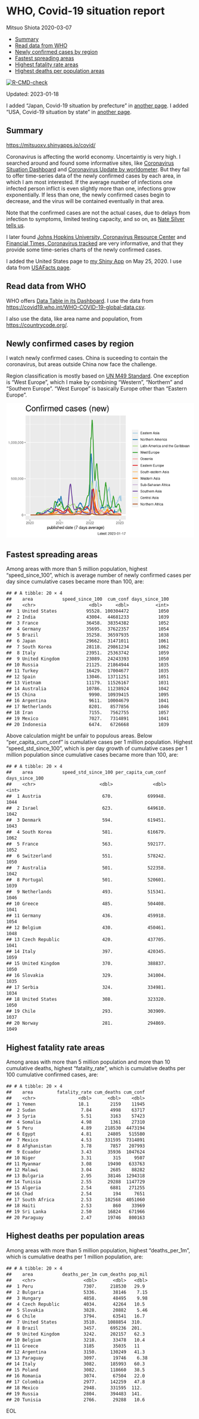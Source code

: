 WHO, Covid-19 situation report
================
Mitsuo Shiota
2020-03-07

- <a href="#summary" id="toc-summary">Summary</a>
- <a href="#read-data-from-who" id="toc-read-data-from-who">Read data from
  WHO</a>
- <a href="#newly-confirmed-cases-by-region"
  id="toc-newly-confirmed-cases-by-region">Newly confirmed cases by
  region</a>
- <a href="#fastest-spreading-areas"
  id="toc-fastest-spreading-areas">Fastest spreading areas</a>
- <a href="#highest-fatality-rate-areas"
  id="toc-highest-fatality-rate-areas">Highest fatality rate areas</a>
- <a href="#highest-deaths-per-population-areas"
  id="toc-highest-deaths-per-population-areas">Highest deaths per
  population areas</a>

<!-- badges: start -->

[![R-CMD-check](https://github.com/mitsuoxv/covid/actions/workflows/R-CMD-check.yaml/badge.svg)](https://github.com/mitsuoxv/covid/actions/workflows/R-CMD-check.yaml)
<!-- badges: end -->

Updated: 2023-01-18

I added “Japan, Covid-19 situation by prefecture” in [another
page](Japan.md). I added “USA, Covid-19 situation by state” in [another
page](USA.md).

## Summary

<https://mitsuoxv.shinyapps.io/covid/>

Coronavirus is affecting the world economy. Uncertaintiy is very high. I
searched around and found some informative sites, like [Coronavirus
Situation
Dashboard](https://who.maps.arcgis.com/apps/opsdashboard/index.html#/c88e37cfc43b4ed3baf977d77e4a0667)
and [Coronavirus Update by
worldometer](https://www.worldometers.info/coronavirus/). But they fail
to offer time-series data of the newly confirmed cases by each area, in
which I am most interested. If the average number of infections one
infected person inflict is even slightly more than one, infections grow
exponentially. If less than one, the newly confirmed cases begin to
decrease, and the virus will be contained eventually in that area.

Note that the confirmed cases are not the actual cases, due to delays
from infection to symptoms, limited testing capacity, and so on, as
[Nate Silver tells
us](https://fivethirtyeight.com/features/coronavirus-case-counts-are-meaningless/).

I later found [Johns Hopkins University, Coronavirus Resource
Center](https://coronavirus.jhu.edu/) and [Financial Times, Coronavirus
tracked](https://www.ft.com/content/a26fbf7e-48f8-11ea-aeb3-955839e06441)
are very informative, and that they provide some time-series charts of
the newly confirmed cases.

I added the United States page to [my Shiny
App](https://mitsuoxv.shinyapps.io/covid/) on May 25, 2020. I use data
from [USAFacts
page](https://usafacts.org/visualizations/coronavirus-covid-19-spread-map/).

## Read data from WHO

WHO offers [Data Table in its Dashboard](https://covid19.who.int/table).
I use the data from
<https://covid19.who.int/WHO-COVID-19-global-data.csv>.

I also use the data, like area name and population, from
<https://countrycode.org/>.

## Newly confirmed cases by region

I watch newly confirmed cases. China is suceeding to contain the
coronavirus, but areas outside China now face the challenge.

Region classification is mostly based on [UN M49
Standard](https://unstats.un.org/unsd/methodology/m49/). One exception
is “West Europe”, which I make by combining “Western”, “Northern” and
“Southern Europe”. “West Europe” is basically Europe other than “Eastern
Europe”.

![](README_files/figure-gfm/chart-1.png)<!-- -->

## Fastest spreading areas

Among areas with more than 5 million population, highest
“speed_since_100”, which is average number of newly confirmed cases per
day since cumulative cases became more than 100, are:

    ## # A tibble: 20 × 4
    ##    area           speed_since_100  cum_conf days_since_100
    ##    <chr>                    <dbl>     <dbl>          <int>
    ##  1 United States           95528. 100304472           1050
    ##  2 India                   43004.  44681233           1039
    ##  3 France                  36458.  38354382           1052
    ##  4 Germany                 35695.  37622357           1054
    ##  5 Brazil                  35258.  36597935           1038
    ##  6 Japan                   29662.  31471011           1061
    ##  7 South Korea             28118.  29861234           1062
    ##  8 Italy                   23951.  25363742           1059
    ##  9 United Kingdom          23089.  24243393           1050
    ## 10 Russia                  21125.  21864944           1035
    ## 11 Turkey                  16429.  17004677           1035
    ## 12 Spain                   13046.  13711251           1051
    ## 13 Vietnam                 11179.  11526167           1031
    ## 14 Australia               10786.  11238924           1042
    ## 15 China                    9990.  10939415           1095
    ## 16 Argentina                9611.  10004679           1041
    ## 17 Netherlands              8201.   8577856           1046
    ## 18 Iran                     7155.   7562755           1057
    ## 19 Mexico                   7027.   7314891           1041
    ## 20 Indonesia                6474.   6726668           1039

Above calculation might be unfair to populous areas. Below
“per_capita_cum_conf” is cumulative cases per 1 million population.
Highest “speed_std_since_100”, which is per day growth of cumulative
cases per 1 million population since cumulative cases became more than
100, are:

    ## # A tibble: 20 × 4
    ##    area           speed_std_since_100 per_capita_cum_conf days_since_100
    ##    <chr>                        <dbl>               <dbl>          <int>
    ##  1 Austria                       670.             699948.           1044
    ##  2 Israel                        623.             649610.           1042
    ##  3 Denmark                       594.             619451.           1043
    ##  4 South Korea                   581.             616679.           1062
    ##  5 France                        563.             592177.           1052
    ##  6 Switzerland                   551.             578242.           1050
    ##  7 Australia                     501.             522358.           1042
    ##  8 Portugal                      501.             520601.           1039
    ##  9 Netherlands                   493.             515341.           1046
    ## 10 Greece                        485.             504408.           1041
    ## 11 Germany                       436.             459918.           1054
    ## 12 Belgium                       430.             450461.           1048
    ## 13 Czech Republic                420.             437705.           1041
    ## 14 Italy                         397.             420345.           1059
    ## 15 United Kingdom                370.             388837.           1050
    ## 16 Slovakia                      329.             341004.           1035
    ## 17 Serbia                        324.             334981.           1034
    ## 18 United States                 308.             323320.           1050
    ## 19 Chile                         293.             303909.           1037
    ## 20 Norway                        281.             294869.           1049

## Highest fatality rate areas

Among areas with more than 5 million population and more than 10
cumulative deaths, highest “fatality_rate”, which is cumulative deaths
per 100 cumulative confirmed cases, are:

    ## # A tibble: 20 × 4
    ##    area         fatality_rate cum_deaths cum_conf
    ##    <chr>                <dbl>      <dbl>    <dbl>
    ##  1 Yemen                18.1        2159    11945
    ##  2 Sudan                 7.84       4998    63717
    ##  3 Syria                 5.51       3163    57423
    ##  4 Somalia               4.98       1361    27310
    ##  5 Peru                  4.89     218530  4473194
    ##  6 Egypt                 4.81      24805   515580
    ##  7 Mexico                4.53     331595  7314891
    ##  8 Afghanistan           3.78       7857   207993
    ##  9 Ecuador               3.43      35936  1047624
    ## 10 Niger                 3.31        315     9507
    ## 11 Myanmar               3.08      19490   633763
    ## 12 Malawi                3.04       2685    88282
    ## 13 Bulgaria              2.95      38146  1294318
    ## 14 Tunisia               2.55      29288  1147729
    ## 15 Algeria               2.54       6881   271255
    ## 16 Chad                  2.54        194     7651
    ## 17 South Africa          2.53     102568  4051060
    ## 18 Haiti                 2.53        860    33969
    ## 19 Sri Lanka             2.50      16824   671966
    ## 20 Paraguay              2.47      19746   800163

## Highest deaths per population areas

Among areas with more than 5 million population, highest
“deaths_per_1m”, which is cumulative deaths per 1 million population,
are:

    ## # A tibble: 20 × 4
    ##    area           deaths_per_1m cum_deaths pop_mil
    ##    <chr>                  <dbl>      <dbl>   <dbl>
    ##  1 Peru                   7307.     218530   29.9 
    ##  2 Bulgaria               5336.      38146    7.15
    ##  3 Hungary                4858.      48495    9.98
    ##  4 Czech Republic         4034.      42264   10.5 
    ##  5 Slovakia               3828.      20882    5.46
    ##  6 Chile                  3794.      63541   16.7 
    ##  7 United States          3510.    1088854  310.  
    ##  8 Brazil                 3457.     695236  201.  
    ##  9 United Kingdom         3242.     202157   62.3 
    ## 10 Belgium                3218.      33478   10.4 
    ## 11 Greece                 3185       35035   11   
    ## 12 Argentina              3150.     130249   41.3 
    ## 13 Paraguay               3097.      19746    6.38
    ## 14 Italy                  3082.     185993   60.3 
    ## 15 Poland                 3082.     118660   38.5 
    ## 16 Romania                3074.      67504   22.0 
    ## 17 Colombia               2977.     142259   47.8 
    ## 18 Mexico                 2948.     331595  112.  
    ## 19 Russia                 2804.     394483  141.  
    ## 20 Tunisia                2766.      29288   10.6

EOL
